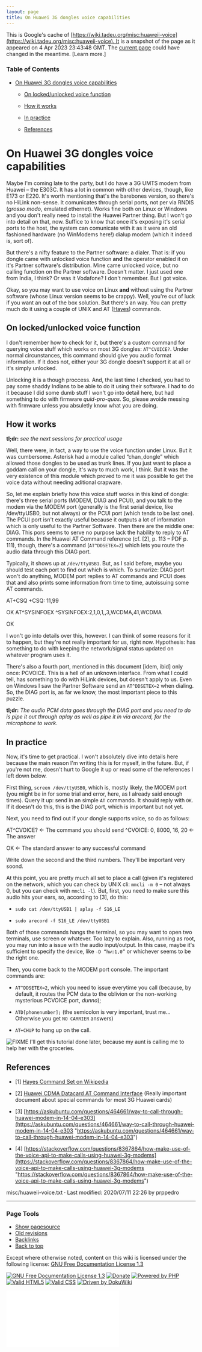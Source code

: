 ```yaml
---
layout: page
title: On Huawei 3G dongles voice capabilities
---
```


This is Google's cache of [https://wiki.tadeu.org/misc:huaweii-voice](https://wiki.tadeu.org/misc:huaweii-voice). It is a snapshot of the page as it appeared on 4 Apr 2023 23:43:48 GMT. The [current page](https://wiki.tadeu.org/misc:huaweii-voice) could have changed in the meantime. [Learn more.]

### Table of Contents

*   [On Huawei 3G dongles voice capabilities](#on_huawei_3g_dongles_voice_capabilities)
    
    *   [On locked/unlocked voice function](#on_locked_unlocked_voice_function)
        
    *   [How it works](#how_it_works)
        
    *   [In practice](#in_practice)
        
    *   [References](#references)
        

On Huawei 3G dongles voice capabilities
=======================================

Maybe I'm coming late to the party, but I do have a 3G UMTS modem from Huawei – the E303C. It has a lot in common with other devices, though, like E173 or E220. It's worth mentioning that's the barebones version, so there's no HiLink non-sense. It comunicates through serial ports, not per via RNDIS (_grosso modo_, emulated ethernet). Works fine both on Linux or Windows and you don't really need to install the Huawei Partner thing. But I won't go into detail on that, now. Suffice to know that once it's exposing it's serial ports to the host, the system can comunicate with it as it were an old fashioned hardware (no WinModems here!) dialup modem (which it indeed is, sort of).

But there's a nifty feature to the Partner software: a dialer. That is: if you dongle came with unlocked voice function **and** the operator enabled it on it's Partner software's distribution. Mine came unlocked voice, but no calling function on the Partner software. Doesn't matter. I just used one from India, I think? Or was it Vodafone? I don't remember. But I got voice.

Okay, so you may want to use voice on Linux **and** without using the Partner software (whose Linux version seems to be crappy). Well, you're out of luck if you want an out of the box solution. But there's an way. You can pretty much do it using a couple of UNIX and AT ([Hayes](https://en.wikipedia.org/wiki/wp%3EHayes_command_set "https://en.wikipedia.org/wiki/wp>Hayes_command_set")) commands.

On locked/unlocked voice function
---------------------------------

I don't remember how to check for it, but there's a custom command for querying voice stuff which works on most 3G dongles: `AT^CVOICE?`. Under normal circunstances, this command should give you audio format information. If it does not, either your 3G dongle doesn't support it at all or it's simply unlocked.

Unlocking it is a though proccess. And, the last time I checked, you had to pay some shaddy Indians to be able to do it using their software. I had to do it because I did some dumb stuff I won't go into detail here, but had something to do with firmware _quid-pro-quos_. So, please avoide messing with firmware unless you absuletly know what you are doing.

How it works
------------

**tl;dr:** _see the next sessions for practical usage_

Well, there were, in fact, a way to use the voice function under Linux. But it was cumbersome. Asterisk had a module called “chan\_dongle” which allowed those dongles to be used as trunk lines. If you just want to place a goddam call on your dongle, it's way to much work, I think. But it was the very existence of this module which proved to me it was possible to get the voice data without needing aditional crapware.

So, let me explain briefly how this voice stuff works in this kind of dongle: there's three serial ports (MODEM, DIAG and PCUI), and you talk to the modem via the MODEM port (generally is the first serial device, like /dev/ttyUSB0, but not always) or the PCUI port (which tends to be last one). The PCUI port isn't exactly useful because it outputs a lot of information which is only useful to the Partner Software. Then there are the middle one: DIAG. This pors seems to serve no purpose lack the hability to reply to AT commands. In the Huawei AT Command reference (cf. \[2\], p. 113 – PDF p. 111), though, there's a command (`AT^DDSETEX=2`) which lets you route the audio data through this DIAG port.

Typically, it shows up at `/dev/ttyUSB1`. But, as I said before, maybe you should test each port to find out which is which. To sumarize: DIAG port won't do anything, MODEM port replies to AT commands and PCUI does that and also prints some information from time to time, autoissuing some AT commands.

AT+CSQ
+CSQ: 11,99

OK
AT^SYSINFOEX
^SYSINFOEX:2,1,0,1,,3,WCDMA,41,WCDMA

OK

I won't go into details over this, however. I can think of some reasons for it to happen, but they're not really important for us, right now. Hypothesis: has something to do with keeping the network/signal status updated on whatever program uses it.

There's also a fourth port, mentioned in this document \[idem, ibid\] only once: PCVOICE. This is a hell of an unknown interface. From what I could tell, has something to do with HiLink devices, but doesn't apply to us. Even on Windows I saw the Partner Software send an `AT^DDSETEX=2` when dialing. So, the DIAG port is, as far we know, the most important piece to this puzzle.

**tl;dr:** _The audio PCM data goes through the DIAG port and you need to do is pipe it out through aplay as well as pipe it in via arecord, for the microphone to work_.

In practice
-----------

Now, it's time to get practical. I won't absolutely dive into details here because the main reason I'm writing this is for myself, in the future. But, if you're not me, doesn't hurt to Google it up or read some of the references I left down below.

First thing, `screen /dev/ttyUSB0`, which is, mostly likely, the MODEM port (you might be in for some trial and error, here, as I already said enough times). Query it up: send in an simple `AT` commando. It should reply with `OK`. If it doesn't do this, this is the DIAG port, which is important but not yet.

Next, you need to find out if your dongle supports voice, so do as follows:

AT^CVOICE?                  <- The command you should send
^CVOICE: 0, 8000, 16, 20    <- The answer

OK <- The standard answer to any successful command

Write down the second and the third numbers. They'll be important very soond.

At this point, you are pretty much all set to place a call (given it's registered on the network, which you can check by UNIX cli: `mmcli -m 0` – not always 0, but you can check with `mmcli -l`). But, first, you need to make sure this audio hits your ears, so, according to \[3\], do this:

*   `sudo cat /dev/ttyUSB1 | aplay -f S16_LE`
    
*   `sudo arecord -f S16_LE /dev/ttyUSB1`
    

Both of those commands hangs the terminal, so you may want to open two terminals, use screen or whatever. Too lazy to explain. Also, running as root, you may run into a issue with the audio input/output. In this case, maybe it's sufficient to specify the device, like `-D “hw:1,0”` or whichever seems to be the right one.

Then, you come back to the MODEM port console. The important commands are:

*   `AT^DDSETEX=2`, which you need to issue everytime you call (because, by default, it routes the PCM data to the oblivion or the non-working mysterious PCVOICE port, _dunno_);
    
*   `ATD[phonenumber];` (the semicolon is very important, trust me… Otherwise you get `NO CARRIER` answers)
    
*   `AT+CHUP` to hang up on the call.
    

![FIXME](/lib/images/smileys/fixme.gif) I'll get this tutorial done later, because my aunt is calling me to help her with the groceries.

References
----------

*   \[1\] [Hayes Command Set on Wikipedia](https://en.wikipedia.org/wiki/Hayes_Command_Set "https://en.wikipedia.org/wiki/Hayes_Command_Set")
    
*   \[2\] [Huawei CDMA Datacard AT Command Interface](/_media/huaweicdma_at.pdf "huaweicdma_at.pdf (666.3 KB)") (Really important document about special commands for most 3G Huawei cards)
    
*   \[3\] [https://askubuntu.com/questions/464661/way-to-call-through-huawei-modem-in-14-04-e303](https://askubuntu.com/questions/464661/way-to-call-through-huawei-modem-in-14-04-e303 "https://askubuntu.com/questions/464661/way-to-call-through-huawei-modem-in-14-04-e303")
    
*   \[4\] [https://stackoverflow.com/questions/8367864/how-make-use-of-the-voice-api-to-make-calls-using-huawei-3g-modems](https://stackoverflow.com/questions/8367864/how-make-use-of-the-voice-api-to-make-calls-using-huawei-3g-modems "https://stackoverflow.com/questions/8367864/how-make-use-of-the-voice-api-to-make-calls-using-huawei-3g-modems")
    

misc/huaweii-voice.txt · Last modified: 2020/07/11 22:26 by prppedro

* * *

### Page Tools

*   [Show pagesource](/misc:huaweii-voice?do=edit "Show pagesource [v]")
*   [Old revisions](/misc:huaweii-voice?do=revisions "Old revisions [o]")
*   [Backlinks](/misc:huaweii-voice?do=backlink "Backlinks")
*   [Back to top](#dokuwiki__top "Back to top [t]")

Except where otherwise noted, content on this wiki is licensed under the following license: [GNU Free Documentation License 1.3](https://www.gnu.org/licenses/fdl-1.3.html)

[![GNU Free Documentation License 1.3](/lib/images/license/button/gnufdl.png)](https://www.gnu.org/licenses/fdl-1.3.html) [![Donate](/lib/tpl/tadeu/images/button-donate.gif)](https://www.dokuwiki.org/donate "Donate") [![Powered by PHP](/lib/tpl/tadeu/images/button-php.gif)](https://php.net "Powered by PHP") [![Valid HTML5](/lib/tpl/tadeu/images/button-html5.png)](//validator.w3.org/check/referer "Valid HTML5") [![Valid CSS](/lib/tpl/tadeu/images/button-css.png)](//jigsaw.w3.org/css-validator/check/referer?profile=css3 "Valid CSS") [![Driven by DokuWiki](/lib/tpl/tadeu/images/button-dw.png)](https://dokuwiki.org/ "Driven by DokuWiki")

![](/lib/exe/taskrunner.php?id=misc%3Ahuaweii-voice&1680651844)